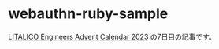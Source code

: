 # webauthn-ruby-sample

[LITALICO Engineers Advent Calendar 2023](https://qiita.com/advent-calendar/2023/litalico) の7日目の記事です。
